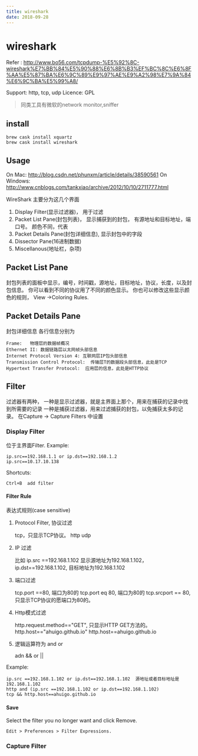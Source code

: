 ```yaml
---
title: wireshark
date: 2018-09-28
---
```

# wireshark
Refer : http://www.bo56.com/tcpdump-%E5%92%8C-wireshark%E7%BB%84%E5%90%88%E6%8B%B3%EF%BC%8C%E6%8F%AA%E5%87%BA%E6%9C%89%E9%97%AE%E9%A2%98%E7%9A%84%E6%9C%BA%E5%99%A8/

Support: http, tcp, udp
Licence: GPL

> 同类工具有微软的network monitor,sniffer

## install
	brew cask install xquartz
	brew cask install wireshark

## Usage
On Mac:
	http://blog.csdn.net/phunxm/article/details/38590561
On Windows:
	http://www.cnblogs.com/tankxiao/archive/2012/10/10/2711777.html

WireShark 主要分为这几个界面

1. Display Filter(显示过滤器)，  用于过滤
2. Packet List Pane(封包列表)， 显示捕获到的封包， 有源地址和目标地址，端口号。 颜色不同，代表
3. Packet Details Pane(封包详细信息), 显示封包中的字段
4. Dissector Pane(16进制数据)
5. Miscellanous(地址栏，杂项)

## Packet List Pane
封包列表的面板中显示，编号，时间戳，源地址，目标地址，协议，长度，以及封包信息。 你可以看到不同的协议用了不同的颜色显示。
你也可以修改这些显示颜色的规则，  View ->Coloring Rules.

## Packet Details Pane
封包详细信息 各行信息分别为

	Frame:   物理层的数据帧概况
	Ethernet II: 数据链路层以太网帧头部信息
	Internet Protocol Version 4: 互联网层IP包头部信息
	Transmission Control Protocol:  传输层T的数据段头部信息，此处是TCP
	Hypertext Transfer Protocol:  应用层的信息，此处是HTTP协议

## Filter
过滤器有两种，
一种是显示过滤器，就是主界面上那个，用来在捕获的记录中找到所需要的记录
一种是捕获过滤器，用来过滤捕获的封包，以免捕获太多的记录。 在Capture -> Capture Filters 中设置

### Display Filter
位于主界面Filter. Example:

	ip.src==192.168.1.1 or ip.dst==192.168.1.2
	ip.src==10.17.10.138

Shortcuts:

	Ctrl+B	add filter

#### Filter Rule
表达式规则(case sensitive)

1. Protocol Filter, 协议过滤

	tcp，只显示TCP协议。
	http
	udp

2. IP 过滤

	比如 ip.src ==192.168.1.102 显示源地址为192.168.1.102，
	ip.dst==192.168.1.102, 目标地址为192.168.1.102

3. 端口过滤

	tcp.port ==80,  端口为80的
	tcp.port eq 80,  端口为80的
	tcp.srcport == 80,  只显示TCP协议的愿端口为80的。

4. Http模式过滤

	http.request.method=="GET",   只显示HTTP GET方法的。
	http.host=="ahuigo.github.io"
	http.host==ahuigo.github.io

5. 逻辑运算符为 and or

	adn &&
	or ||

Example:

	ip.src ==192.168.1.102 or ip.dst==192.168.1.102	 源地址或者目标地址是192.168.1.102
	http and (ip.src ==192.168.1.102 or ip.dst==192.168.1.102)
	tcp && http.host==ahuigo.github.io

#### Save
Select the filter you no longer want and click Remove.

	Edit > Preferences > Filter Expressions.

### Capture Filter